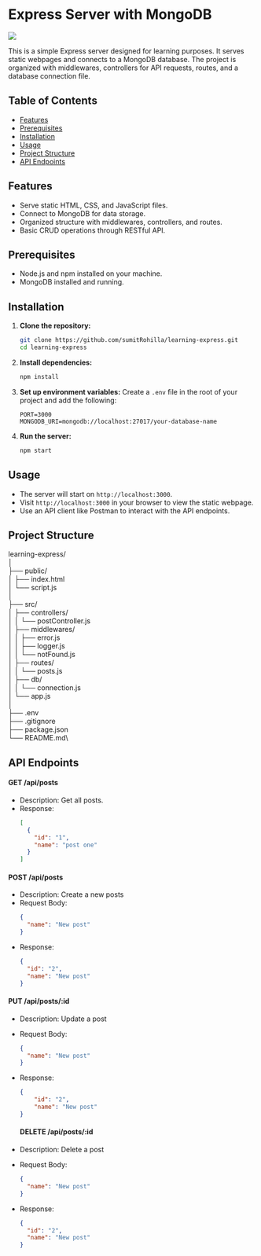 # Express Server with MongoDB

<a href="https://learning-expressjs.vercel.app/"><img src="https://img.shields.io/badge/-Website%20Link-4285F4?style=for-the-badge&logo=Google-Chrome&logoColor=white"/></a>

This is a simple Express server designed for learning purposes. It serves static webpages and connects to a MongoDB database. The project is organized with middlewares, controllers for API requests, routes, and a database connection file.

## Table of Contents

- [Features](#features)
- [Prerequisites](#prerequisites)
- [Installation](#installation)
- [Usage](#usage)
- [Project Structure](#project-structure)
- [API Endpoints](#api-endpoints)

## Features

- Serve static HTML, CSS, and JavaScript files.
- Connect to MongoDB for data storage.
- Organized structure with middlewares, controllers, and routes.
- Basic CRUD operations through RESTful API.

## Prerequisites

- Node.js and npm installed on your machine.
- MongoDB installed and running.

## Installation

1. **Clone the repository:**

   ```bash
   git clone https://github.com/sumitRohilla/learning-express.git
   cd learning-express
   ```

2. **Install dependencies:**

   ```bash
   npm install
   ```

3. **Set up environment variables:**
   Create a `.env` file in the root of your project and add the following:

   ```env
   PORT=3000
   MONGODB_URI=mongodb://localhost:27017/your-database-name
   ```

4. **Run the server:**
   ```bash
   npm start
   ```

## Usage

- The server will start on `http://localhost:3000`.
- Visit `http://localhost:3000` in your browser to view the static webpage.
- Use an API client like Postman to interact with the API endpoints.

## Project Structure

learning-express/\
│\
├── public/\
│ ├── index.html\
│ └── script.js\
│\
├── src/\
│ ├── controllers/\
│ │ └── postController.js\
│ ├── middlewares/\
│ │ ├── error.js\
│ │ ├── logger.js\
│ │ └── notFound.js\
│ ├── routes/\
│ │ └── posts.js\
│ ├── db/\
│ │ └── connection.js\
│ └── app.js\
│\
├── .env\
├── .gitignore\
├── package.json\
└── README.md\

## API Endpoints

#### GET /api/posts

- Description: Get all posts.
- Response:
  ```json
  [
    {
      "id": "1",
      "name": "post one"
    }
  ]
  ```

#### POST /api/posts

- Description: Create a new posts
- Request Body:
  ```json
  {
    "name": "New post"
  }
  ```
- Response:
  ```json
  {
    "id": "2",
    "name": "New post"
  }
  ```

#### PUT /api/posts/:id

- Description: Update a post
- Request Body:
  ```json
  {
    "name": "New post"
  }
  ```
- Response:

  ```json
  {
      "id": "2",
      "name": "New post"
  }
  ```

  #### DELETE /api/posts/:id

- Description: Delete a post
- Request Body:
  ```json
  {
    "name": "New post"
  }
  ```
- Response:
  ```json
  {
    "id": "2",
    "name": "New post"
  }
  ```
